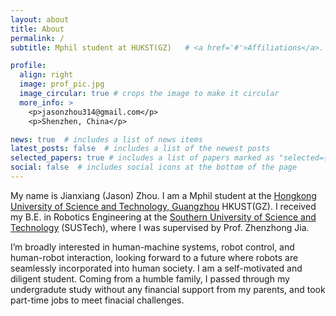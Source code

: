 ```yaml
---
layout: about
title: About
permalink: /
subtitle: Mphil student at HUKST(GZ)   # <a href='#'>Affiliations</a>. Address. Contacts. Moto. Etc.

profile:
  align: right
  image: prof_pic.jpg
  image_circular: true # crops the image to make it circular
  more_info: >
    <p>jasonzhou314@gmail.com</p>
    <p>Shenzhen, China</p>

news: true  # includes a list of news items
latest_posts: false  # includes a list of the newest posts
selected_papers: true # includes a list of papers marked as "selected={true}"
social: false  # includes social icons at the bottom of the page
---
```


My name is Jianxiang (Jason) Zhou. I am a Mphil student at the [Hongkong University of Science and Technology, Guangzhou](https://www.hkust-gz.edu.cn/) HKUST(GZ). I received my B.E. in Robotics Engineering at the [Southern University of Science and Technology](https://www.sustech.edu.cn/en/) (SUSTech), where I was supervised by Prof. Zhenzhong Jia.

I’m broadly interested in human-machine systems, robot control, and human-robot interaction, looking forward to a future where robots are seamlessly incorporated into human society. I am a self-motivated and diligent student. Coming from a humble family, I passed through my undergradute study without any financial support from my parents, and took part-time jobs to meet finacial challenges.


<!-- Write your biography here. Tell the world about yourself. Link to your favorite [subreddit](http://reddit.com). You can put a picture in, too. The code is already in, just name your picture `prof_pic.jpg` and put it in the `img/` folder.

Put your address / P.O. box / other info right below your picture. You can also disable any of these elements by editing `profile` property of the YAML header of your `_pages/about.md`. Edit `_bibliography/papers.bib` and Jekyll will render your [publications page](/al-folio/publications/) automatically.

Link to your social media connections, too. This theme is set up to use [Font Awesome icons](http://fortawesome.github.io/Font-Awesome/) and [Academicons](https://jpswalsh.github.io/academicons/), like the ones below. Add your Facebook, Twitter, LinkedIn, Google Scholar, or just disable all of them. -->